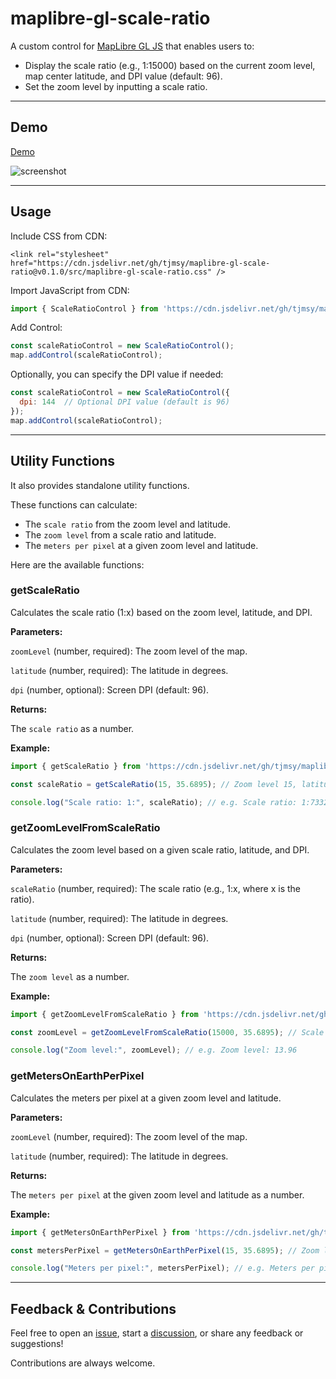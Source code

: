 # maplibre-gl-scale-ratio

A custom control for [MapLibre GL JS](https://github.com/maplibre/maplibre-gl-js/) that enables users to:  
- Display the scale ratio (e.g., 1:15000) based on the current zoom level, map center latitude, and DPI value (default: 96).
- Set the zoom level by inputting a scale ratio.

---

## Demo  

[Demo](https://tjmsy.github.io/maplibre-gl-scale-ratio/)

![screenshot](https://tjmsy.github.io/maplibre-gl-scale-ratio/assets/images/screenshot.png)

---

## Usage  

Include CSS from CDN:

```
<link rel="stylesheet" href="https://cdn.jsdelivr.net/gh/tjmsy/maplibre-gl-scale-ratio@v0.1.0/src/maplibre-gl-scale-ratio.css" />
```

Import JavaScript from CDN:

```javascript
import { ScaleRatioControl } from 'https://cdn.jsdelivr.net/gh/tjmsy/maplibre-gl-scale-ratio@v0.1.0/src/maplibre-gl-scale-ratio.js';
```

Add Control:

```javascript
const scaleRatioControl = new ScaleRatioControl();  
map.addControl(scaleRatioControl);
```

Optionally, you can specify the DPI value if needed:

```javascript
const scaleRatioControl = new ScaleRatioControl({
  dpi: 144  // Optional DPI value (default is 96)
});
map.addControl(scaleRatioControl);
```

---

## Utility Functions  

It also provides standalone utility functions.

These functions can calculate:  

- The `scale ratio` from the zoom level and latitude.
- The `zoom level` from a scale ratio and latitude.
- The `meters per pixel` at a given zoom level and latitude.

Here are the available functions:

### getScaleRatio

Calculates the scale ratio (1:x) based on the zoom level, latitude, and DPI.

**Parameters:**

`zoomLevel` (number, required): The zoom level of the map.

`latitude` (number, required): The latitude in degrees.

`dpi` (number, optional): Screen DPI (default: 96).

**Returns:**

The `scale ratio` as a number.

**Example:**

```javascript
import { getScaleRatio } from 'https://cdn.jsdelivr.net/gh/tjmsy/maplibre-gl-scale-ratio@v0.1.0/src/maplibre-gl-scale-ratio.js';

const scaleRatio = getScaleRatio(15, 35.6895); // Zoom level 15, latitude 35.6895 (Tokyo)

console.log("Scale ratio: 1:", scaleRatio); // e.g. Scale ratio: 1:7332
```

### getZoomLevelFromScaleRatio

Calculates the zoom level based on a given scale ratio, latitude, and DPI.

**Parameters:**

`scaleRatio` (number, required): The scale ratio (e.g., 1:x, where x is the ratio).

`latitude` (number, required): The latitude in degrees.

`dpi` (number, optional): Screen DPI (default: 96).

**Returns:**

The `zoom level` as a number.

**Example:**

```javascript
import { getZoomLevelFromScaleRatio } from 'https://cdn.jsdelivr.net/gh/tjmsy/maplibre-gl-scale-ratio@v0.1.0/src/maplibre-gl-scale-ratio.js';

const zoomLevel = getZoomLevelFromScaleRatio(15000, 35.6895); // Scale ratio 1:15000, latitude 35.6895 (Tokyo)

console.log("Zoom level:", zoomLevel); // e.g. Zoom level: 13.96
```

### getMetersOnEarthPerPixel

Calculates the meters per pixel at a given zoom level and latitude.

**Parameters:**

`zoomLevel` (number, required): The zoom level of the map.

`latitude` (number, required): The latitude in degrees.

**Returns:**

The `meters per pixel` at the given zoom level and latitude as a number.

**Example:**

```javascript
import { getMetersOnEarthPerPixel } from 'https://cdn.jsdelivr.net/gh/tjmsy/maplibre-gl-scale-ratio@v0.1.0/src/maplibre-gl-scale-ratio.js';

const metersPerPixel = getMetersOnEarthPerPixel(15, 35.6895); // Zoom level 15, latitude 35.6895 (Tokyo)

console.log("Meters per pixel:", metersPerPixel); // e.g. Meters per pixel: 1.940
```

---

## Feedback & Contributions  

Feel free to open an [issue](https://github.com/tjmsy/maplibre-gl-scale-ratio/issues), start a [discussion](https://github.com/tjmsy/maplibre-gl-scale-ratio/discussions), or share any feedback or suggestions!

Contributions are always welcome.
